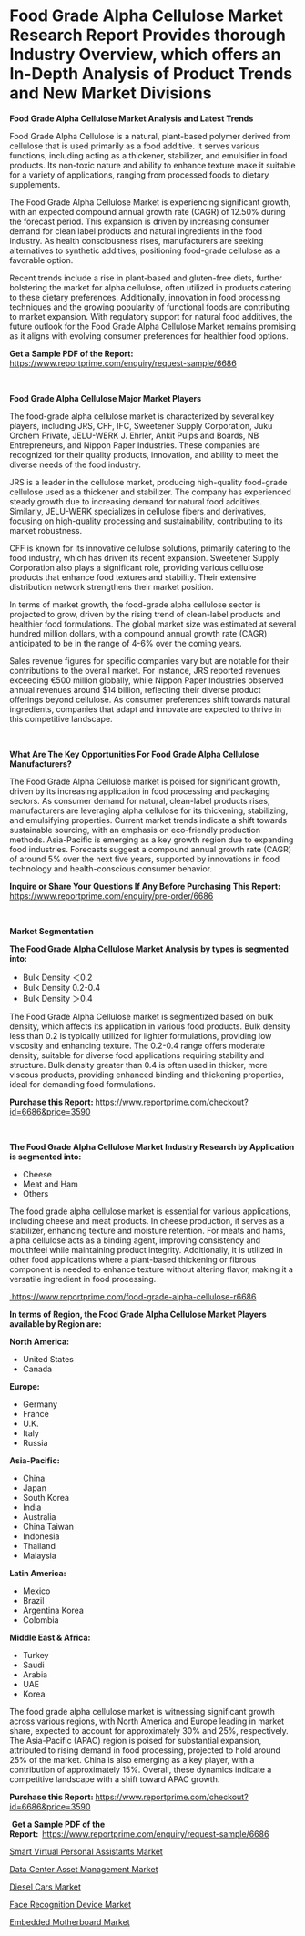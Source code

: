 <p><h1>Food Grade Alpha Cellulose Market Research Report Provides thorough Industry Overview, which offers an In-Depth Analysis of Product Trends and New Market Divisions</h1></p><p><strong>Food Grade Alpha Cellulose Market Analysis and Latest Trends</strong></p>
<p><p>Food Grade Alpha Cellulose is a natural, plant-based polymer derived from cellulose that is used primarily as a food additive. It serves various functions, including acting as a thickener, stabilizer, and emulsifier in food products. Its non-toxic nature and ability to enhance texture make it suitable for a variety of applications, ranging from processed foods to dietary supplements.</p><p>The Food Grade Alpha Cellulose Market is experiencing significant growth, with an expected compound annual growth rate (CAGR) of 12.50% during the forecast period. This expansion is driven by increasing consumer demand for clean label products and natural ingredients in the food industry. As health consciousness rises, manufacturers are seeking alternatives to synthetic additives, positioning food-grade cellulose as a favorable option.</p><p>Recent trends include a rise in plant-based and gluten-free diets, further bolstering the market for alpha cellulose, often utilized in products catering to these dietary preferences. Additionally, innovation in food processing techniques and the growing popularity of functional foods are contributing to market expansion. With regulatory support for natural food additives, the future outlook for the Food Grade Alpha Cellulose Market remains promising as it aligns with evolving consumer preferences for healthier food options.</p></p>
<p><strong>Get a Sample PDF of the Report:&nbsp;</strong> <a href="https://www.reportprime.com/enquiry/request-sample/6686?utm_campaign=1144&utm_medium=2&utm_source=Github&utm_content=ia&utm_term=15112024&utm_id=food-grade-alpha-cellulose">https://www.reportprime.com/enquiry/request-sample/6686</a></p>
<p>&nbsp;</p>
<p><strong>Food Grade Alpha Cellulose Major Market Players</strong></p>
<p><p>The food-grade alpha cellulose market is characterized by several key players, including JRS, CFF, IFC, Sweetener Supply Corporation, Juku Orchem Private, JELU-WERK J. Ehrler, Ankit Pulps and Boards, NB Entrepreneurs, and Nippon Paper Industries. These companies are recognized for their quality products, innovation, and ability to meet the diverse needs of the food industry.</p><p>JRS is a leader in the cellulose market, producing high-quality food-grade cellulose used as a thickener and stabilizer. The company has experienced steady growth due to increasing demand for natural food additives. Similarly, JELU-WERK specializes in cellulose fibers and derivatives, focusing on high-quality processing and sustainability, contributing to its market robustness.</p><p>CFF is known for its innovative cellulose solutions, primarily catering to the food industry, which has driven its recent expansion. Sweetener Supply Corporation also plays a significant role, providing various cellulose products that enhance food textures and stability. Their extensive distribution network strengthens their market position.</p><p>In terms of market growth, the food-grade alpha cellulose sector is projected to grow, driven by the rising trend of clean-label products and healthier food formulations. The global market size was estimated at several hundred million dollars, with a compound annual growth rate (CAGR) anticipated to be in the range of 4-6% over the coming years.</p><p>Sales revenue figures for specific companies vary but are notable for their contributions to the overall market. For instance, JRS reported revenues exceeding €500 million globally, while Nippon Paper Industries observed annual revenues around $14 billion, reflecting their diverse product offerings beyond cellulose. As consumer preferences shift towards natural ingredients, companies that adapt and innovate are expected to thrive in this competitive landscape.</p></p>
<p>&nbsp;</p>
<p><strong>What Are The Key Opportunities For Food Grade Alpha Cellulose Manufacturers?</strong></p>
<p><p>The Food Grade Alpha Cellulose market is poised for significant growth, driven by its increasing application in food processing and packaging sectors. As consumer demand for natural, clean-label products rises, manufacturers are leveraging alpha cellulose for its thickening, stabilizing, and emulsifying properties. Current market trends indicate a shift towards sustainable sourcing, with an emphasis on eco-friendly production methods. Asia-Pacific is emerging as a key growth region due to expanding food industries. Forecasts suggest a compound annual growth rate (CAGR) of around 5% over the next five years, supported by innovations in food technology and health-conscious consumer behavior.</p></p>
<p><strong>Inquire or Share Your Questions If Any Before Purchasing This Report:</strong> <a href="https://www.reportprime.com/enquiry/pre-order/6686?utm_campaign=1144&utm_medium=2&utm_source=Github&utm_content=ia&utm_term=15112024&utm_id=food-grade-alpha-cellulose">https://www.reportprime.com/enquiry/pre-order/6686</a></p>
<p>&nbsp;</p>
<p><strong>Market Segmentation</strong></p>
<p><strong>The Food Grade Alpha Cellulose Market Analysis by types is segmented into:</strong></p>
<p><ul><li>Bulk Density ＜0.2</li><li>Bulk Density 0.2-0.4</li><li>Bulk Density ＞0.4</li></ul></p>
<p><p>The Food Grade Alpha Cellulose market is segmentized based on bulk density, which affects its application in various food products. Bulk density less than 0.2 is typically utilized for lighter formulations, providing low viscosity and enhancing texture. The 0.2-0.4 range offers moderate density, suitable for diverse food applications requiring stability and structure. Bulk density greater than 0.4 is often used in thicker, more viscous products, providing enhanced binding and thickening properties, ideal for demanding food formulations.</p></p>
<p><strong>Purchase this Report:&nbsp;</strong><a href="https://www.reportprime.com/checkout?id=6686&price=3590&utm_campaign=1144&utm_medium=2&utm_source=Github&utm_content=ia&utm_term=15112024&utm_id=food-grade-alpha-cellulose">https://www.reportprime.com/checkout?id=6686&price=3590</a></p>
<p>&nbsp;</p>
<p><strong>The Food Grade Alpha Cellulose Market Industry Research by Application is segmented into:</strong></p>
<p><ul><li>Cheese</li><li>Meat and Ham</li><li>Others</li></ul></p>
<p><p>The food grade alpha cellulose market is essential for various applications, including cheese and meat products. In cheese production, it serves as a stabilizer, enhancing texture and moisture retention. For meats and hams, alpha cellulose acts as a binding agent, improving consistency and mouthfeel while maintaining product integrity. Additionally, it is utilized in other food applications where a plant-based thickening or fibrous component is needed to enhance texture without altering flavor, making it a versatile ingredient in food processing.</p></p>
<p><a href="https://www.reportprime.com/food-grade-alpha-cellulose-r6686?utm_campaign=1144&utm_medium=2&utm_source=Github&utm_content=ia&utm_term=15112024&utm_id=food-grade-alpha-cellulose">&nbsp;https://www.reportprime.com/food-grade-alpha-cellulose-r6686</a></p>
<p><strong>In terms of Region, the Food Grade Alpha Cellulose Market Players available by Region are:</strong></p>
<p>
    <p> <strong> North America: </strong>
        <ul>
            <li>United States</li>
            <li>Canada</li>
        </ul>
        </p> 
    <p> <strong> Europe: </strong>
        <ul>
            <li>Germany</li>
            <li>France</li>
            <li>U.K.</li>
            <li>Italy</li>
            <li>Russia</li>
        </ul>
        </p> 
    <p> <strong> Asia-Pacific: </strong>
        <ul>
            <li>China</li>
            <li>Japan</li>
            <li>South Korea</li>
            <li>India</li>
            <li>Australia</li>
            <li>China Taiwan</li>
            <li>Indonesia</li>
            <li>Thailand</li>
            <li>Malaysia</li>
        </ul>
        </p> 
    <p> <strong> Latin America: </strong>
        <ul>
            <li>Mexico</li>
            <li>Brazil</li>
            <li>Argentina Korea</li>
            <li>Colombia</li>
        </ul>
        </p> 
    <p> <strong> Middle East & Africa: </strong>
        <ul>
            <li>Turkey</li>
            <li>Saudi</li>
            <li>Arabia</li>
            <li>UAE</li>
            <li>Korea</li>
        </ul>
    </p>
    </p>
<p><p>The food grade alpha cellulose market is witnessing significant growth across various regions, with North America and Europe leading in market share, expected to account for approximately 30% and 25%, respectively. The Asia-Pacific (APAC) region is poised for substantial expansion, attributed to rising demand in food processing, projected to hold around 25% of the market. China is also emerging as a key player, with a contribution of approximately 15%. Overall, these dynamics indicate a competitive landscape with a shift toward APAC growth.</p></p>
<p><strong>Purchase this Report: </strong><a href="https://www.reportprime.com/checkout?id=6686&price=3590&utm_campaign=1144&utm_medium=2&utm_source=Github&utm_content=ia&utm_term=15112024&utm_id=food-grade-alpha-cellulose">https://www.reportprime.com/checkout?id=6686&price=3590</a></p>
<p>&nbsp;<strong>Get a Sample PDF of the Report:&nbsp;&nbsp;</strong><a href="https://www.reportprime.com/enquiry/request-sample/6686?utm_campaign=1144&utm_medium=2&utm_source=Github&utm_content=ia&utm_term=15112024&utm_id=food-grade-alpha-cellulose">https://www.reportprime.com/enquiry/request-sample/6686</a></p>
<p><strong></strong></p>
<p><p><a href="https://issuu.com/reportprime-2/docs/smart-virtual-personal-assistants-m_105156cbbd615c?utm_campaign=1144&utm_medium=2&utm_source=Github&utm_content=ia&utm_term=15112024&utm_id=food-grade-alpha-cellulose">Smart Virtual Personal Assistants Market</a></p><p><a href="https://issuu.com/reportprime-2/docs/data-center-asset-management-market_968310aa996802?utm_campaign=1144&utm_medium=2&utm_source=Github&utm_content=ia&utm_term=15112024&utm_id=food-grade-alpha-cellulose">Data Center Asset Management Market</a></p><p><a href="https://www.linkedin.com/pulse/diesel-cars-market-trends-insights-type-application-analysis-wz9pe?utm_campaign=1144&utm_medium=2&utm_source=Github&utm_content=ia&utm_term=15112024&utm_id=food-grade-alpha-cellulose">Diesel Cars Market</a></p><p><a href="https://www.linkedin.com/pulse/face-recognition-device-market-size-share-analysis--o1gdc?utm_campaign=1144&utm_medium=2&utm_source=Github&utm_content=ia&utm_term=15112024&utm_id=food-grade-alpha-cellulose">Face Recognition Device Market</a></p><p><a href="https://www.linkedin.com/pulse/global-embedded-motherboard-market-comprehensive-analysis-kla1c?utm_campaign=1144&utm_medium=2&utm_source=Github&utm_content=ia&utm_term=15112024&utm_id=food-grade-alpha-cellulose">Embedded Motherboard Market</a></p></p>